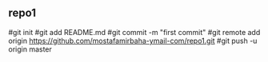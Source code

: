 ## repo1
#git init
#git add README.md
#git commit -m "first commit"
#git remote add origin https://github.com/mostafamirbaha-ymail-com/repo1.git
#git push -u origin master

